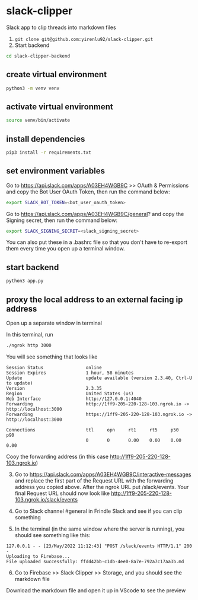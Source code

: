# slack-clipper
Slack app to clip threads into markdown files

1. `git clone git@github.com:yirenlu92/slack-clipper.git`
2. Start backend

```sh
cd slack-clipper-backend
```

## create virtual environment
```sh
python3 -m venv venv 
```

## activate virtual environment
```sh
source venv/bin/activate
```

## install dependencies
```sh
pip3 install -r requirements.txt
```

## set environment variables

Go to https://api.slack.com/apps/A03EH4WGB9C  >> OAuth & Permissions and copy the Bot User OAuth Token, then run the command below:

```sh
export SLACK_BOT_TOKEN=<bot_user_oauth_token>
```

Go to https://api.slack.com/apps/A03EH4WGB9C/general? and copy the Signing secret, then run the command below:

```sh
export SLACK_SIGNING_SECRET=<slack_signing_secret>
```

You can also put these in a .bashrc file so that you don't have to re-export them every time you open up a terminal window.

## start backend

```sh
python3 app.py
```

## proxy the local address to an external facing ip address

Open up a separate window in terminal

In this terminal, run

```sh
./ngrok http 3000
```

You will see something that looks like

```console
Session Status                online                                                                                                           
Session Expires               1 hour, 58 minutes                                                                                               
Update                        update available (version 2.3.40, Ctrl-U to update)                                                              
Version                       2.3.35                                                                                                           
Region                        United States (us)                                                                                               
Web Interface                 http://127.0.0.1:4040                                                                                            
Forwarding                    http://1ff9-205-220-128-103.ngrok.io -> http://localhost:3000                                                    
Forwarding                    https://1ff9-205-220-128-103.ngrok.io -> http://localhost:3000                                                   
                                                                                                                                               
Connections                   ttl     opn     rt1     rt5     p50     p90                                                                      
                              0       0       0.00    0.00    0.00    0.00        
```

Cooy the forwarding address (in this case http://1ff9-205-220-128-103.ngrok.io)

3. Go to https://api.slack.com/apps/A03EH4WGB9C/interactive-messages and replace the first part of the Request URL with the forwarding address you copied above. After the ngrok URL put /slack/events. Your final Request URL should now look like http://1ff9-205-220-128-103.ngrok.io/slack/events

4. Go to Slack channel #general in Frindle Slack and see if you can clip something

5. In the terminal (in the same window where the server is running), you should see something like this:

```console
127.0.0.1 - - [23/May/2022 11:12:43] "POST /slack/events HTTP/1.1" 200 -
Uploading to Firebase...
File uploaded successfully: ffdd42bb-c1db-4ee0-8a7e-792a7c17aa3b.md
```

6. Go to Firebase >> Slack Clipper >> Storage, and you should see the markdown file

Download the markdown file and open it up in VScode to see the preview








